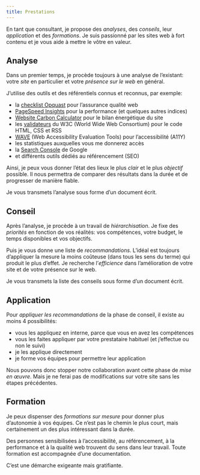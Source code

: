 ```yaml
---
title: Prestations
---
```


En tant que consultant, je propose des *analyses*, des *conseils*, leur *application* et des *formations*. Je suis passionné par les sites web à fort contenu et je vous aide à mettre le vôtre en valeur.

## Analyse

Dans un premier temps, je procède toujours à une analyse de l’existant: votre *site* en particulier et votre *présence sur le web* en général.

J’utilise des outils et des référentiels connus et reconnus, par exemple:

- la [checklist Opquast](https://checklists.opquast.com/fr/assurance-qualite-web/) pour l’assurance qualité web
- [PageSpeed Insights](https://pagespeed.web.dev/) pour la performance (et quelques autres indices)
- [Website Carbon Calculator](https://www.websitecarbon.com/) pour le bilan énergétique du site
- les [validateurs](https://validator.w3.org/) du W3C (World Wide Web Consortium) pour le code HTML, CSS et RSS
- [WAVE](https://wave.webaim.org/) (Web Accessibility Evaluation Tools) pour l’accessibilité (A11Y)
- les statistiques auxquelles vous me donnerez accès
- la [Search Console](https://search.google.com/search-console/about) de Google
- et différents outils dédiés au référencement (SEO)

Ainsi, je peux vous donner l’état des lieux le plus *clair* et le plus *objectif* possible. Il nous permettra de comparer des résultats dans la durée et de progresser de manière fiable.

Je vous transmets l’analyse sous forme d’un document écrit.

## Conseil

Après l’analyse, je procède à un travail de *hiérarchisation*. Je fixe des *priorités* en fonction de vos réalités: vos compétences, votre budget, le temps disponibles et vos objectifs.

Puis je vous donne une liste de *recommandations*. L’idéal est toujours d’appliquer la mesure la moins coûteuse (dans tous les sens du terme) qui produit le plus d’effet. Je recherche l’*efficience* dans l’amélioration de votre site et de votre présence sur le web.

Je vous transmets la liste des conseils sous forme d’un document écrit.

## Application

Pour *appliquer les recommandations* de la phase de conseil, il existe au moins 4 possibilités:

- vous les appliquez en interne, parce que vous en avez les compétences
- vous les faites appliquer par votre prestataire habituel (et j’effectue ou non le suivi)
- je les applique directement
- je forme vos équipes pour permettre leur application

Nous pouvons donc stopper notre collaboration avant cette phase de *mise en œuvre*. Mais je ne ferai pas de modifications sur votre site sans les étapes précédentes.

## Formation

Je peux dispenser des *formations sur mesure* pour donner plus d’autonomie à vos équipes. Ce n’est pas le chemin le plus court, mais certainement un des plus intéressant dans la durée.

Des personnes sensibilisées à l’accessibilité, au référencement, à la performance et à la qualité web trouvent du sens dans leur travail. Toute formation est accompagnée d’une documentation.

C’est une démarche exigeante mais gratifiante.
